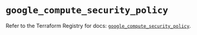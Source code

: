 # `google_compute_security_policy`

Refer to the Terraform Registry for docs: [`google_compute_security_policy`](https://registry.terraform.io/providers/hashicorp/google/6.49.3/docs/resources/compute_security_policy).
